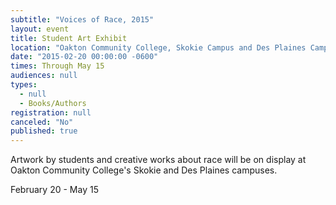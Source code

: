 ```yaml
---
subtitle: "Voices of Race, 2015"
layout: event
title: Student Art Exhibit
location: "Oakton Community College, Skokie Campus and Des Plaines Campus"
date: "2015-02-20 00:00:00 -0600"
times: Through May 15
audiences: null
types: 
  - null
  - Books/Authors
registration: null
canceled: "No"
published: true
---
```


Artwork by students and creative works about race will be on display at Oakton Community College's Skokie and Des Plaines campuses.

February 20 - May 15
